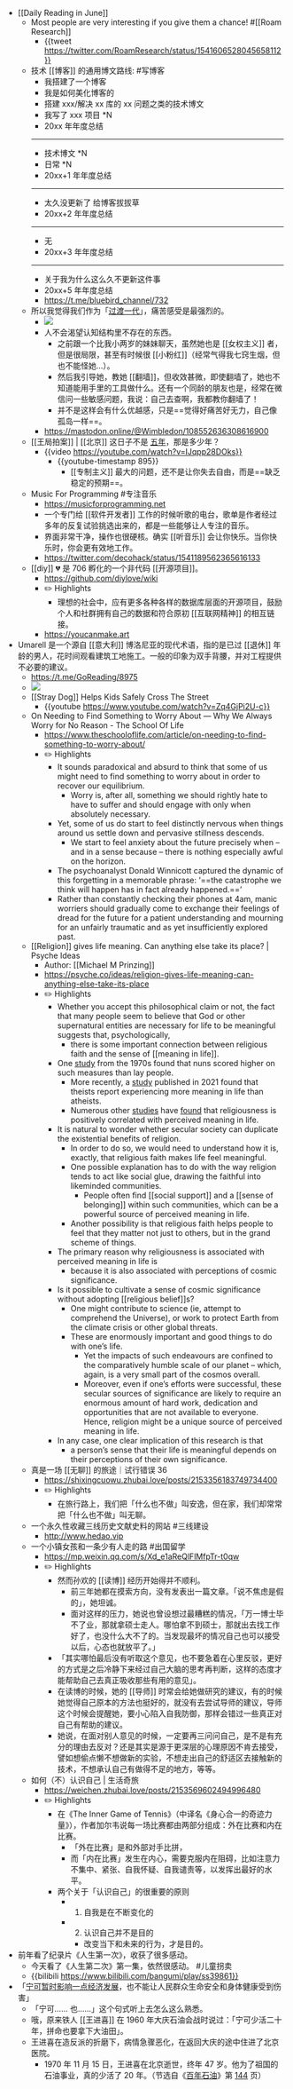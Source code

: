 - [[Daily Reading in June]]
	- Most people are very interesting if you give them a chance! #[[Roam Research]]
		- {{tweet https://twitter.com/RoamResearch/status/1541606528045658112}}
	- 技术 [[博客]] 的通用博文路线: #写博客
		- 我搭建了一个博客
		- 我是如何美化博客的
		- 搭建 xxx/解决 xx 库的 xx 问题之类的技术博文
		- 我写了 xxx 项目 *N
		- 20xx 年年度总结
		- ---
		- 技术博文 *N
		- 日常 *N
		- 20xx+1 年年度总结
		- ---
		- 太久没更新了 给博客拔拔草
		- 20xx+2 年年度总结
		- ---
		- 无
		- 20xx+3 年年度总结
		- ---
		- 关于我为什么这么久不更新这件事
		- 20xx+5 年年度总结
		- https://t.me/bluebird_channel/732
	- 所以我觉得我们作为「[过渡一代](((62bafcec-9d08-4c56-984c-2073348b0804)))」，痛苦感受是最强烈的。
		- ![](https://dsc.cloud/0435ce/1656474943.jpg)
		- 人不会渴望认知结构里不存在的东西。
			- 之前跟一个比我小两岁的妹妹聊天，虽然她也是 [[女权主义]] 者，但是很局限，甚至有时候很 [[小粉红]]（经常气得我七窍生烟，但也不能怪她...）。
			- 然后我引导她，教她 [[翻墙]]，但收效甚微，即使翻墙了，她也不知道能用手里的工具做什么。还有一个同龄的朋友也是，经常在微信问一些敏感问题，我说：自己去查啊，我都教你翻墙了！
			- 并不是这样会有什么优越感，只是==觉得好痛苦好无力，自己像孤岛一样==。
		- https://mastodon.online/@Wimbledon/108552636308616900
	- [[王局拍案]] | [[北京]] 这日子不是 [五年](((62bafcec-5ba0-48ff-afa9-53ffb03c74ef)))，那是多少年？
		- {{video https://youtube.com/watch?v=IJqpp28DOks}}
			- {{youtube-timestamp 895}}
				- [[专制主义]] 最大的问题，还不是让你失去自由，而是==缺乏稳定的预期==。
	- Music For Programming #专注音乐
		- https://musicforprogramming.net
		- 一个专门给 [[软件开发者]] 工作的时候听歌的电台，歌单是作者经过多年的反复试验挑选出来的，都是一些能够让人专注的音乐。
		- 界面非常干净，操作也很硬核。确实 [[听音乐]] 会让你快乐。当你快乐时，你会更有效地工作。
		- https://twitter.com/decohack/status/1541189562365616133
	- [[diy]] 💔 是 706 孵化的一个非代码 [[开源项目]]。
		- https://github.com/diylove/wiki
		- ✏️ Highlights
			- 理想的社会中，应有更多各种各样的数据库层面的开源项目，鼓励个人和社群拥有自己的数据和符合原初 [[互联网精神]] 的相互链接。
		- https://youcanmake.art
- Umarell 是一个源自 [[意大利]] 博洛尼亚的现代术语，指的是已过 [[退休]] 年龄的男人，花时间观看建筑工地施工。一般的印象为双手背腰，并对工程提供不必要的建议。
	- https://t.me/GoReading/8975
	- ![](https://dsc.cloud/0435ce/1656491850.jpeg)
	- [[Stray Dog]] Helps Kids Safely Cross The Street
		- {{youtube https://www.youtube.com/watch?v=Zq4GjPi2U-c}}
	- On Needing to Find Something to Worry About — Why We Always Worry for No Reason - The School Of Life
		- https://www.theschooloflife.com/article/on-needing-to-find-something-to-worry-about/
		- ✏️ Highlights
			- It sounds paradoxical and absurd to think that some of us might need to find something to worry about in order to recover our equilibrium.
				- Worry is, after all, something we should rightly hate to have to suffer and should engage with only when absolutely necessary.
			- Yet, some of us do start to feel distinctly nervous when things around us settle down and pervasive stillness descends.
				- We start to feel anxiety about the future precisely when – and in a sense because – there is nothing especially awful on the horizon.
			- The psychoanalyst Donald Winnicott captured the dynamic of this forgetting in a memorable phrase: ‘==the catastrophe we think will happen has in fact already happened.==’
			- Rather than constantly checking their phones at 4am, manic worriers should gradually come to exchange their feelings of dread for the future for a patient understanding and mourning for an unfairly traumatic and as yet insufficiently explored past.
	- [[Religion]] gives life meaning. Can anything else take its place? | Psyche Ideas
		- Author: [[Michael M Prinzing]]
		- https://psyche.co/ideas/religion-gives-life-meaning-can-anything-else-take-its-place
		- ✏️ Highlights
			- Whether you accept this philosophical claim or not, the fact that many people seem to believe that God or other supernatural entities are necessary for life to be meaningful suggests that, psychologically,
				- there is some important connection between religious faith and the sense of [[meaning in life]].
			- One [study](https://psycnet.apa.org/record/1970-14434-001) from the 1970s found that nuns scored higher on such measures than lay people.
				- More recently, a [study](https://psycnet.apa.org/record/2019-40424-001) published in 2021 found that theists report experiencing more meaning in life than atheists.
				- Numerous other [studies](https://www.sciencedirect.com/science/article/pii/S009265660700044X) have [found](https://psycnet.apa.org/record/2005-13343-015) that religiousness is positively correlated with perceived meaning in life.
			- It is natural to wonder whether secular society can duplicate the existential benefits of religion.
				- In order to do so, we would need to understand how it is, exactly, that religious faith makes life feel meaningful.
				- One possible explanation has to do with the way religion tends to act like social glue, drawing the faithful into likeminded communities.
					- People often find [[social support]] and a [[sense of belonging]] within such communities, which can be a powerful source of perceived meaning in life.
				- Another possibility is that religious faith helps people to feel that they matter not just to others, but in the grand scheme of things.
			- The primary reason why religiousness is associated with perceived meaning in life is
				- because it is also associated with perceptions of cosmic significance.
			- Is it possible to cultivate a sense of cosmic significance without adopting [[religious belief]]s?
				- One might contribute to science (ie, attempt to comprehend the Universe), or work to protect Earth from the climate crisis or other global threats.
				- These are enormously important and good things to do with one’s life.
					- Yet the impacts of such endeavours are confined to the comparatively humble scale of our planet – which, again, is a very small part of the cosmos overall.
					- Moreover, even if one’s efforts were successful, these secular sources of significance are likely to require an enormous amount of hard work, dedication and opportunities that are not available to everyone. Hence, religion might be a unique source of perceived meaning in life.
			- In any case, one clear implication of this research is that
				- a person’s sense that their life is meaningful depends on their perceptions of their own significance.
	- 真是一场 [[无聊]] 的旅途｜试行错误 36
		- https://shixingcuowu.zhubai.love/posts/2153356183749734400
		- ✏️ Highlights
			- 在旅行路上，我们把「什么也不做」叫安逸，但在家，我们却常常把「什么也不做」叫无聊。
	- 一个永久性收藏三线历史文献史料的网站 #三线建设
		- http://www.hedao.vip
	- 一个小镇女孩和一条少有人走的路 #出国留学
		- https://mp.weixin.qq.com/s/Xd_e1aReQlFlMfpTr-t0qw
		- ✏️ Highlights
			- 然而孙欢的 [[读博]] 经历开始得并不顺利。
				- 前三年她都在摸索方向，没有发表出一篇文章。「说不焦虑是假的」，她坦诚。
				- 面对这样的压力，她说也曾设想过最糟糕的情况，「万一博士毕不了业，那就拿硕士走人。哪怕拿不到硕士，那就出去找工作好了，也没什么大不了的。当发现最坏的情况自己也可以接受以后，心态也就放平了。」
			- 「其实哪怕最后没有听取这个意见，也不要急着在心里反驳，更好的方式是之后冷静下来经过自己大脑的思考再判断，这样的态度才能帮助自己去真正吸收那些有用的意见」。
			- 在读博的时候，她的 [[导师]] 时常会给她做研究的建议，有的时候她觉得自己原本的方法也挺好的，就没有去尝试导师的建议，导师这个时候会提醒她，要小心陷入自我防御，那样会错过一些真正对自己有帮助的建议。
			- 她说，在面对别人意见的时候，一定要再三问问自己，是不是有充分的理由去反对？还是其实是源于更深层的心理原因不肯去接受，譬如想偷点懒不想做新的实验，不想走出自己的舒适区去接触新的技术，不想承认自己有做得不足的地方，等等。
	- 如何（不）认识自己 | 生活奇旅
		- https://weichen.zhubai.love/posts/2153569602494996480
		- ✏️ Highlights
			- 在《The Inner Game of Tennis》（中译名《身心合一的奇迹力量》），作者加尔韦说每一场比赛都由两部分组成：外在比赛和内在比赛。
				- 「外在比赛」是和外部对手比拼，
				- 而「内在比赛」发生在内心，需要克服内在阻碍，比如注意力不集中、紧张、自我怀疑、自我谴责等，以发挥出最好的水平。
			- 两个关于「认识自己」的很重要的原则
				- 1. 自我是在不断变化的
				- 2. 认识自己并不是目的
					- 改变当下和未来的行为，才是目的。
- 前年看了纪录片《人生第一次》，收获了很多感动。
	- 今天看了《人生第二次》第一集，依然很感动。 #儿童拐卖
	- {{bilibili https://www.bilibili.com/bangumi/play/ss39861}}
- 「[宁可暂时影响一点经济发展](https://t.me/nCoV2019/21591)，也不能让人民群众生命安全和身体健康受到伤害」
	- 「宁可…… 也……」这个句式听上去怎么这么熟悉。
	- 哦，原来铁人 [[王进喜]] 在 1960 年大庆石油会战时说过：「宁可少活二十年，拼命也要拿下大油田」。
	- 王进喜在造反派的折磨下，病情急骤恶化，在返回大庆的途中住进了北京医院。
		- 1970 年 11 月 15 日，王进喜在北京逝世，终年 47 岁。他为了祖国的石油事业，真的少活了 20 年。（节选自《[百年石油]([[@bainianshiyoubianxiezu2009]])》第 [144](x-devonthink-item://1E83791F-54CA-4977-B432-84F968FCB76D?page=172) 页）